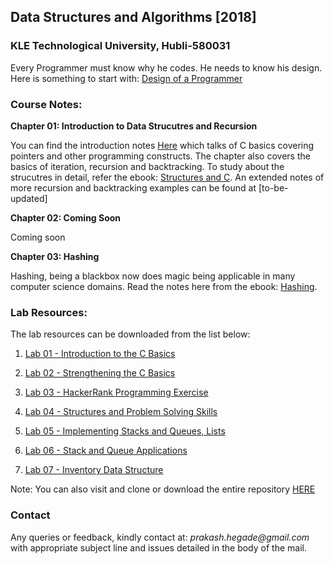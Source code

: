 ## Data Structures and Algorithms [2018]
### KLE Technological University, Hubli-580031

Every Programmer must know why he codes. He needs to know his design. Here is something to start with:
[Design of a Programmer](https://www.smashwords.com/books/view/639609)

### Course Notes:
**Chapter 01: Introduction to Data Strucutres and Recursion**

You can find the introduction notes [Here](https://github.com/prakashbh/dsa-2018/blob/master/course-notes/1-intro-to-ds-recursion.pdf) which talks of C basics covering pointers and other programming constructs. The chapter also covers the basics of iteration, recursion and backtracking. To study about the strucutres in detail, refer the ebook: [Structures and C](https://www.smashwords.com/books/view/644937). An extended notes of more recursion and backtracking examples can be found at [to-be-updated]

**Chapter 02: Coming Soon**

Coming soon

**Chapter 03: Hashing**

Hashing, being a blackbox now does magic being applicable in many computer science domains. Read the notes here from the ebook: [Hashing](https://www.smashwords.com/books/view/737188).


### Lab Resources:

The lab resources can be downloaded from the list below: 

1. [Lab 01 - Introduction to the C Basics]()

2. [Lab 02 - Strengthening the C Basics]()

3. [Lab 03 - HackerRank Programming Exercise]()

4. [Lab 04 - Structures and Problem Solving Skills]()

5. [Lab 05 - Implementing Stacks and Queues, Lists]()

6. [Lab 06 - Stack and Queue Applications]()

7. [Lab 07 - Inventory Data Structure](https://github.com/prakashbh/inventory-data-structure)



Note: You can also visit and clone or download the entire repository [HERE](https://github.com/prakashbh/dsa-2018)


### Contact

Any queries or feedback, kindly contact at: _prakash.hegade@gmail.com_ with appropriate subject line and issues detailed in the body of the mail.

